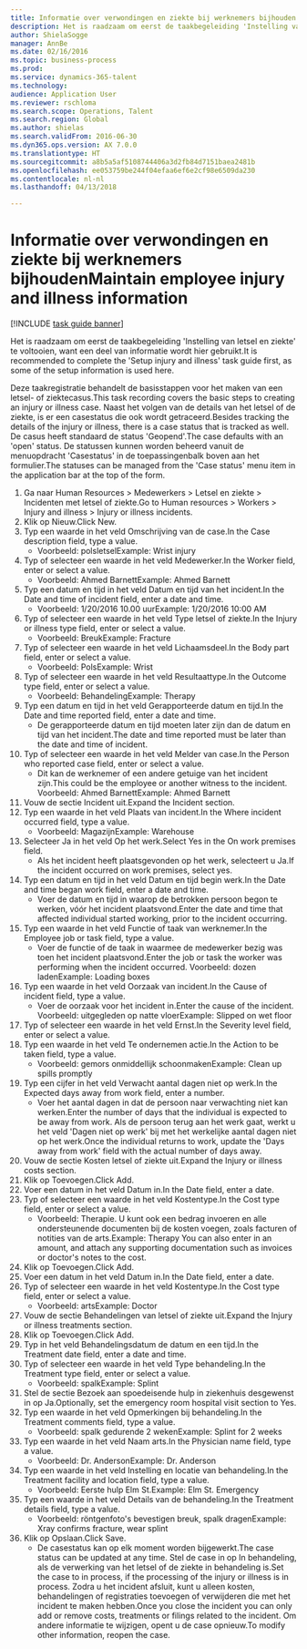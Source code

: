```yaml
--- 
title: Informatie over verwondingen en ziekte bij werknemers bijhouden
description: Het is raadzaam om eerst de taakbegeleiding 'Instelling van letsel en ziekte' te voltooien, want een deel van informatie wordt hier gebruikt.
author: ShielaSogge
manager: AnnBe
ms.date: 02/16/2016
ms.topic: business-process
ms.prod: 
ms.service: dynamics-365-talent
ms.technology: 
audience: Application User
ms.reviewer: rschloma
ms.search.scope: Operations, Talent
ms.search.region: Global
ms.author: shielas
ms.search.validFrom: 2016-06-30
ms.dyn365.ops.version: AX 7.0.0
ms.translationtype: HT
ms.sourcegitcommit: a8b5a5af5108744406a3d2fb84d7151baea2481b
ms.openlocfilehash: ee053759be244f04efaa6ef6e2cf98e6509da230
ms.contentlocale: nl-nl
ms.lasthandoff: 04/13/2018

---
```

# <a name="maintain-employee-injury-and-illness-information"></a><span data-ttu-id="b42b9-103">Informatie over verwondingen en ziekte bij werknemers bijhouden</span><span class="sxs-lookup"><span data-stu-id="b42b9-103">Maintain employee injury and illness information</span></span>

[!INCLUDE [task guide banner](../../includes/task-guide-banner.md)]

<span data-ttu-id="b42b9-104">Het is raadzaam om eerst de taakbegeleiding 'Instelling van letsel en ziekte' te voltooien, want een deel van informatie wordt hier gebruikt.</span><span class="sxs-lookup"><span data-stu-id="b42b9-104">It is recommended to complete the 'Setup injury and illness' task guide first, as some of the setup information is used here.</span></span> 



<span data-ttu-id="b42b9-105">Deze taakregistratie behandelt de basisstappen voor het maken van een letsel- of ziektecasus.</span><span class="sxs-lookup"><span data-stu-id="b42b9-105">This task recording covers the basic steps to creating an injury or illness case.</span></span> <span data-ttu-id="b42b9-106">Naast het volgen van de details van het letsel of de ziekte, is er een casestatus die ook wordt getraceerd.</span><span class="sxs-lookup"><span data-stu-id="b42b9-106">Besides tracking the details of the injury or illness, there is a case status that is tracked as well.</span></span>  <span data-ttu-id="b42b9-107">De casus heeft standaard de status 'Geopend'.</span><span class="sxs-lookup"><span data-stu-id="b42b9-107">The case defaults with an 'open' status.</span></span>  <span data-ttu-id="b42b9-108">De statussen kunnen worden beheerd vanuit de menuopdracht 'Casestatus' in de toepassingenbalk boven aan het formulier.</span><span class="sxs-lookup"><span data-stu-id="b42b9-108">The statuses can be managed from the 'Case status' menu item in the application bar at the top of the form.</span></span>

1. <span data-ttu-id="b42b9-109">Ga naar Human Resources > Medewerkers > Letsel en ziekte > Incidenten met letsel of ziekte.</span><span class="sxs-lookup"><span data-stu-id="b42b9-109">Go to Human resources > Workers > Injury and illness > Injury or illness incidents.</span></span>
2. <span data-ttu-id="b42b9-110">Klik op Nieuw.</span><span class="sxs-lookup"><span data-stu-id="b42b9-110">Click New.</span></span>
3. <span data-ttu-id="b42b9-111">Typ een waarde in het veld Omschrijving van de case.</span><span class="sxs-lookup"><span data-stu-id="b42b9-111">In the Case description field, type a value.</span></span>
    * <span data-ttu-id="b42b9-112">Voorbeeld: polsletsel</span><span class="sxs-lookup"><span data-stu-id="b42b9-112">Example:  Wrist injury</span></span>  
4. <span data-ttu-id="b42b9-113">Typ of selecteer een waarde in het veld Medewerker.</span><span class="sxs-lookup"><span data-stu-id="b42b9-113">In the Worker field, enter or select a value.</span></span>
    * <span data-ttu-id="b42b9-114">Voorbeeld: Ahmed Barnett</span><span class="sxs-lookup"><span data-stu-id="b42b9-114">Example: Ahmed Barnett</span></span>  
5. <span data-ttu-id="b42b9-115">Typ een datum en tijd in het veld Datum en tijd van het incident.</span><span class="sxs-lookup"><span data-stu-id="b42b9-115">In the Date and time of incident field, enter a date and time.</span></span>
    * <span data-ttu-id="b42b9-116">Voorbeeld: 1/20/2016 10.00 uur</span><span class="sxs-lookup"><span data-stu-id="b42b9-116">Example:  1/20/2016 10:00 AM</span></span>  
6. <span data-ttu-id="b42b9-117">Typ of selecteer een waarde in het veld Type letsel of ziekte.</span><span class="sxs-lookup"><span data-stu-id="b42b9-117">In the Injury or illness type field, enter or select a value.</span></span>
    * <span data-ttu-id="b42b9-118">Voorbeeld: Breuk</span><span class="sxs-lookup"><span data-stu-id="b42b9-118">Example:  Fracture</span></span>  
7. <span data-ttu-id="b42b9-119">Typ of selecteer een waarde in het veld Lichaamsdeel.</span><span class="sxs-lookup"><span data-stu-id="b42b9-119">In the Body part field, enter or select a value.</span></span>
    * <span data-ttu-id="b42b9-120">Voorbeeld: Pols</span><span class="sxs-lookup"><span data-stu-id="b42b9-120">Example:  Wrist</span></span>  
8. <span data-ttu-id="b42b9-121">Typ of selecteer een waarde in het veld Resultaattype.</span><span class="sxs-lookup"><span data-stu-id="b42b9-121">In the Outcome type field, enter or select a value.</span></span>
    * <span data-ttu-id="b42b9-122">Voorbeeld: Behandeling</span><span class="sxs-lookup"><span data-stu-id="b42b9-122">Example:  Therapy</span></span>  
9. <span data-ttu-id="b42b9-123">Typ een datum en tijd in het veld Gerapporteerde datum en tijd.</span><span class="sxs-lookup"><span data-stu-id="b42b9-123">In the Date and time reported field, enter a date and time.</span></span>
    * <span data-ttu-id="b42b9-124">De gerapporteerde datum en tijd moeten later zijn dan de datum en tijd van het incident.</span><span class="sxs-lookup"><span data-stu-id="b42b9-124">The date and time reported must be later than the date and time of incident.</span></span>  
10. <span data-ttu-id="b42b9-125">Typ of selecteer een waarde in het veld Melder van case.</span><span class="sxs-lookup"><span data-stu-id="b42b9-125">In the Person who reported case field, enter or select a value.</span></span>
    * <span data-ttu-id="b42b9-126">Dit kan de werknemer of een andere getuige van het incident zijn.</span><span class="sxs-lookup"><span data-stu-id="b42b9-126">This could be the employee or another witness to the incident.</span></span>  <span data-ttu-id="b42b9-127">Voorbeeld: Ahmed Barnett</span><span class="sxs-lookup"><span data-stu-id="b42b9-127">Example: Ahmed Barnett</span></span>  
11. <span data-ttu-id="b42b9-128">Vouw de sectie Incident uit.</span><span class="sxs-lookup"><span data-stu-id="b42b9-128">Expand the Incident section.</span></span>
12. <span data-ttu-id="b42b9-129">Typ een waarde in het veld Plaats van incident.</span><span class="sxs-lookup"><span data-stu-id="b42b9-129">In the Where incident occurred field, type a value.</span></span>
    * <span data-ttu-id="b42b9-130">Voorbeeld: Magazijn</span><span class="sxs-lookup"><span data-stu-id="b42b9-130">Example:  Warehouse</span></span>  
13. <span data-ttu-id="b42b9-131">Selecteer Ja in het veld Op het werk.</span><span class="sxs-lookup"><span data-stu-id="b42b9-131">Select Yes in the On work premises field.</span></span>
    * <span data-ttu-id="b42b9-132">Als het incident heeft plaatsgevonden op het werk, selecteert u Ja.</span><span class="sxs-lookup"><span data-stu-id="b42b9-132">If the incident occurred on work premises, select yes.</span></span>  
14. <span data-ttu-id="b42b9-133">Typ een datum en tijd in het veld Datum en tijd begin werk.</span><span class="sxs-lookup"><span data-stu-id="b42b9-133">In the Date and time began work field, enter a date and time.</span></span>
    * <span data-ttu-id="b42b9-134">Voer de datum en tijd in waarop de betrokken persoon begon te werken, vóór het incident plaatsvond.</span><span class="sxs-lookup"><span data-stu-id="b42b9-134">Enter the date and time that affected individual started working, prior to the incident occurring.</span></span>  
15. <span data-ttu-id="b42b9-135">Typ een waarde in het veld Functie of taak van werknemer.</span><span class="sxs-lookup"><span data-stu-id="b42b9-135">In the Employee job or task field, type a value.</span></span>
    * <span data-ttu-id="b42b9-136">Voer de functie of de taak in waarmee de medewerker bezig was toen het incident plaatsvond.</span><span class="sxs-lookup"><span data-stu-id="b42b9-136">Enter the job or task the worker was performing when the incident occurred.</span></span>  <span data-ttu-id="b42b9-137">Voorbeeld: dozen laden</span><span class="sxs-lookup"><span data-stu-id="b42b9-137">Example:  Loading boxes</span></span>  
16. <span data-ttu-id="b42b9-138">Typ een waarde in het veld Oorzaak van incident.</span><span class="sxs-lookup"><span data-stu-id="b42b9-138">In the Cause of incident field, type a value.</span></span>
    * <span data-ttu-id="b42b9-139">Voer de oorzaak voor het incident in.</span><span class="sxs-lookup"><span data-stu-id="b42b9-139">Enter the cause of the incident.</span></span>  <span data-ttu-id="b42b9-140">Voorbeeld: uitgegleden op natte vloer</span><span class="sxs-lookup"><span data-stu-id="b42b9-140">Example:  Slipped on wet floor</span></span>  
17. <span data-ttu-id="b42b9-141">Typ of selecteer een waarde in het veld Ernst.</span><span class="sxs-lookup"><span data-stu-id="b42b9-141">In the Severity level field, enter or select a value.</span></span>
18. <span data-ttu-id="b42b9-142">Typ een waarde in het veld Te ondernemen actie.</span><span class="sxs-lookup"><span data-stu-id="b42b9-142">In the Action to be taken field, type a value.</span></span>
    * <span data-ttu-id="b42b9-143">Voorbeeld: gemors onmiddellijk schoonmaken</span><span class="sxs-lookup"><span data-stu-id="b42b9-143">Example:  Clean up spills promptly</span></span>  
19. <span data-ttu-id="b42b9-144">Typ een cijfer in het veld Verwacht aantal dagen niet op werk.</span><span class="sxs-lookup"><span data-stu-id="b42b9-144">In the Expected days away from work field, enter a number.</span></span>
    * <span data-ttu-id="b42b9-145">Voer het aantal dagen in dat de persoon naar verwachting niet kan werken.</span><span class="sxs-lookup"><span data-stu-id="b42b9-145">Enter the number of days that the individual is expected to be away from work.</span></span>  <span data-ttu-id="b42b9-146">Als de persoon terug aan het werk gaat, werkt u het veld 'Dagen niet op werk' bij met het werkelijke aantal dagen niet op het werk.</span><span class="sxs-lookup"><span data-stu-id="b42b9-146">Once the individual returns to work, update the 'Days away from work' field with the actual number of days away.</span></span>  
20. <span data-ttu-id="b42b9-147">Vouw de sectie Kosten letsel of ziekte uit.</span><span class="sxs-lookup"><span data-stu-id="b42b9-147">Expand the Injury or illness costs section.</span></span>
21. <span data-ttu-id="b42b9-148">Klik op Toevoegen.</span><span class="sxs-lookup"><span data-stu-id="b42b9-148">Click Add.</span></span>
22. <span data-ttu-id="b42b9-149">Voer een datum in het veld Datum in.</span><span class="sxs-lookup"><span data-stu-id="b42b9-149">In the Date field, enter a date.</span></span>
23. <span data-ttu-id="b42b9-150">Typ of selecteer een waarde in het veld Kostentype.</span><span class="sxs-lookup"><span data-stu-id="b42b9-150">In the Cost type field, enter or select a value.</span></span>
    * <span data-ttu-id="b42b9-151">Voorbeeld: Therapie. U kunt ook een bedrag invoeren en alle ondersteunende documenten bij de kosten voegen, zoals facturen of notities van de arts.</span><span class="sxs-lookup"><span data-stu-id="b42b9-151">Example:  Therapy    You can also enter in an amount, and attach any supporting documentation such as invoices or doctor's notes to the cost.</span></span>  
24. <span data-ttu-id="b42b9-152">Klik op Toevoegen.</span><span class="sxs-lookup"><span data-stu-id="b42b9-152">Click Add.</span></span>
25. <span data-ttu-id="b42b9-153">Voer een datum in het veld Datum in.</span><span class="sxs-lookup"><span data-stu-id="b42b9-153">In the Date field, enter a date.</span></span>
26. <span data-ttu-id="b42b9-154">Typ of selecteer een waarde in het veld Kostentype.</span><span class="sxs-lookup"><span data-stu-id="b42b9-154">In the Cost type field, enter or select a value.</span></span>
    * <span data-ttu-id="b42b9-155">Voorbeeld: arts</span><span class="sxs-lookup"><span data-stu-id="b42b9-155">Example: Doctor</span></span>  
27. <span data-ttu-id="b42b9-156">Vouw de sectie Behandelingen van letsel of ziekte uit.</span><span class="sxs-lookup"><span data-stu-id="b42b9-156">Expand the Injury or illness treatments section.</span></span>
28. <span data-ttu-id="b42b9-157">Klik op Toevoegen.</span><span class="sxs-lookup"><span data-stu-id="b42b9-157">Click Add.</span></span>
29. <span data-ttu-id="b42b9-158">Typ in het veld Behandelingsdatum de datum en een tijd.</span><span class="sxs-lookup"><span data-stu-id="b42b9-158">In the Treatment date field, enter a date and time.</span></span>
30. <span data-ttu-id="b42b9-159">Typ of selecteer een waarde in het veld Type behandeling.</span><span class="sxs-lookup"><span data-stu-id="b42b9-159">In the Treatment type field, enter or select a value.</span></span>
    * <span data-ttu-id="b42b9-160">Voorbeeld: spalk</span><span class="sxs-lookup"><span data-stu-id="b42b9-160">Example:  Splint</span></span>  
31. <span data-ttu-id="b42b9-161">Stel de sectie Bezoek aan spoedeisende hulp in ziekenhuis desgewenst in op Ja.</span><span class="sxs-lookup"><span data-stu-id="b42b9-161">Optionally, set the emergency room hospital visit section to Yes.</span></span>
32. <span data-ttu-id="b42b9-162">Typ een waarde in het veld Opmerkingen bij behandeling.</span><span class="sxs-lookup"><span data-stu-id="b42b9-162">In the Treatment comments field, type a value.</span></span>
    * <span data-ttu-id="b42b9-163">Voorbeeld: spalk gedurende 2 weken</span><span class="sxs-lookup"><span data-stu-id="b42b9-163">Example:  Splint for 2 weeks</span></span>  
33. <span data-ttu-id="b42b9-164">Typ een waarde in het veld Naam arts.</span><span class="sxs-lookup"><span data-stu-id="b42b9-164">In the Physician name field, type a value.</span></span>
    * <span data-ttu-id="b42b9-165">Voorbeeld: Dr. Anderson</span><span class="sxs-lookup"><span data-stu-id="b42b9-165">Example:  Dr. Anderson</span></span>  
34. <span data-ttu-id="b42b9-166">Typ een waarde in het veld Instelling en locatie van behandeling.</span><span class="sxs-lookup"><span data-stu-id="b42b9-166">In the Treatment facility and location field, type a value.</span></span>
    * <span data-ttu-id="b42b9-167">Voorbeeld: Eerste hulp Elm St.</span><span class="sxs-lookup"><span data-stu-id="b42b9-167">Example:  Elm St. Emergency</span></span>  
35. <span data-ttu-id="b42b9-168">Typ een waarde in het veld Details van de behandeling.</span><span class="sxs-lookup"><span data-stu-id="b42b9-168">In the Treatment details field, type a value.</span></span>
    * <span data-ttu-id="b42b9-169">Voorbeeld: röntgenfoto's bevestigen breuk, spalk dragen</span><span class="sxs-lookup"><span data-stu-id="b42b9-169">Example:  Xray confirms fracture, wear splint</span></span>  
36. <span data-ttu-id="b42b9-170">Klik op Opslaan.</span><span class="sxs-lookup"><span data-stu-id="b42b9-170">Click Save.</span></span>
    * <span data-ttu-id="b42b9-171">De casestatus kan op elk moment worden bijgewerkt.</span><span class="sxs-lookup"><span data-stu-id="b42b9-171">The case status can be updated at any time.</span></span>  <span data-ttu-id="b42b9-172">Stel de case in op In behandeling, als de verwerking van het letsel of de ziekte in behandeling is.</span><span class="sxs-lookup"><span data-stu-id="b42b9-172">Set the case to in process, if the processing of the injury or illness is in process.</span></span>  <span data-ttu-id="b42b9-173">Zodra u het incident afsluit, kunt u alleen kosten, behandelingen of registraties toevoegen of verwijderen die met het incident te maken hebben.</span><span class="sxs-lookup"><span data-stu-id="b42b9-173">Once you close the incident you can only add or remove costs, treatments or filings related to the incident.</span></span>  <span data-ttu-id="b42b9-174">Om andere informatie te wijzigen, opent u de case opnieuw.</span><span class="sxs-lookup"><span data-stu-id="b42b9-174">To modify other information, reopen the case.</span></span>  


